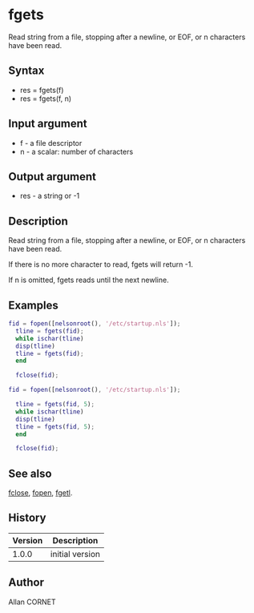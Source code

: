

# fgets

Read string from a file, stopping after a newline, or EOF, or n characters have been read.

## Syntax

- res = fgets(f)
- res = fgets(f, n)

## Input argument

 - f - a file descriptor
 - n - a scalar: number of characters

## Output argument

 - res - a string or -1

## Description


  <p>Read string from a file, stopping after a newline, or EOF, or n characters have been read.</p>
  <p>If there is no more character to read, fgets will return -1.</p>
  <p>If n is omitted, fgets reads until the next newline.</p>


## Examples

```matlab
fid = fopen([nelsonroot(), '/etc/startup.nls']);
  tline = fgets(fid);
  while ischar(tline)
  disp(tline)
  tline = fgets(fid);
  end

  fclose(fid);
```
```matlab
fid = fopen([nelsonroot(), '/etc/startup.nls']);

  tline = fgets(fid, 5);
  while ischar(tline)
  disp(tline)
  tline = fgets(fid, 5);
  end

  fclose(fid);
```

## See also

[fclose](fclose.md), [fopen](fopen.md), [fgetl](fgetl.md).
## History

|Version|Description|
|------|------|
|1.0.0|initial version|


## Author

Allan CORNET



